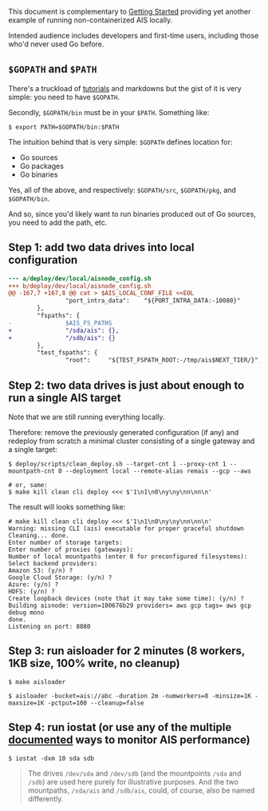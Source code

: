 This document is complementary to [Getting Started](/docs/getting_started.md) providing yet another example of
running non-containerized AIS locally.

Intended audience includes developers and first-time users, including those who'd never used Go before.

## `$GOPATH` and `$PATH`

There's a truckload of [tutorials](https://tip.golang.org/doc/tutorial/getting-started) and markdowns but the gist of it is very simple: you need to have `$GOPATH`.

Secondly, `$GOPATH/bin` must be in your `$PATH`. Something like:

```console
$ export PATH=$GOPATH/bin:$PATH
```

The intuition behind that is very simple: `$GOPATH` defines location for:

* Go sources
* Go packages
* Go binaries

Yes, all of the above, and respectively: `$GOPATH/src`, `$GOPATH/pkg`, and `$GOPATH/bin`.

And so, since you'd likely want to run binaries produced out of Go sources, you need to add the path, etc.

## Step 1: add two data drives into local configuration

```diff
--- a/deploy/dev/local/aisnode_config.sh
+++ b/deploy/dev/local/aisnode_config.sh
@@ -167,7 +167,8 @@ cat > $AIS_LOCAL_CONF_FILE <<EOL
                "port_intra_data":    "${PORT_INTRA_DATA:-10080}"
        },
        "fspaths": {
-               $AIS_FS_PATHS
+               "/sda/ais": {},
+               "/sdb/ais": {}
        },
        "test_fspaths": {
                "root":     "${TEST_FSPATH_ROOT:-/tmp/ais$NEXT_TIER/}",
```

## Step 2: two data drives is just about enough to run a single AIS target

Note that we are still running everything locally.

Therefore: remove the previously generated configuration (if any) and redeploy from scratch a minimal cluster consisting of a single gateway and a single target:

```console
$ deploy/scripts/clean_deploy.sh --target-cnt 1 --proxy-cnt 1 --mountpath-cnt 0 --deployment local --remote-alias remais --gcp --aws

# or, same:
$ make kill clean cli deploy <<< $'1\n1\n0\ny\ny\nn\nn\n'
```

The result will looks something like:

```console
# make kill clean cli deploy <<< $'1\n1\n0\ny\ny\nn\nn\n'
Warning: missing CLI (ais) executable for proper graceful shutdown
Cleaning... done.
Enter number of storage targets:
Enter number of proxies (gateways):
Number of local mountpaths (enter 0 for preconfigured filesystems):
Select backend providers:
Amazon S3: (y/n) ?
Google Cloud Storage: (y/n) ?
Azure: (y/n) ?
HDFS: (y/n) ?
Create loopback devices (note that it may take some time): (y/n) ?
Building aisnode: version=100676b29 providers= aws gcp tags= aws gcp debug mono
done.
Listening on port: 8080
```

## Step 3: run aisloader for 2 minutes (8 workers, 1KB size, 100% write, no cleanup)

```console
$ make aisloader

$ aisloader -bucket=ais://abc -duration 2m -numworkers=8 -minsize=1K -maxsize=1K -pctput=100 --cleanup=false
```

## Step 4: run iostat (or use any of the multiple [documented](/docs/prometheus.md) ways to monitor AIS performance)

```console
$ iostat -dxm 10 sda sdb
```

> The drives `/dev/sda` and `/dev/sdb` (and the mountpoints `/sda` and `/sdb`) are used here purely for illustrative purposes. And the two mountpaths, `/sda/ais` and `/sdb/ais`, could, of course, also be named differently.

